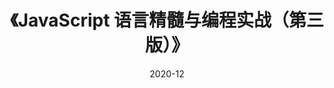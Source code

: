 ---
title: 《JavaScript 语言精髓与编程实战（第三版）》
page: readings
comment: 
date: 2020-12
douban: https://book.douban.com/subject/35085910/
tags: 
- 前端
---